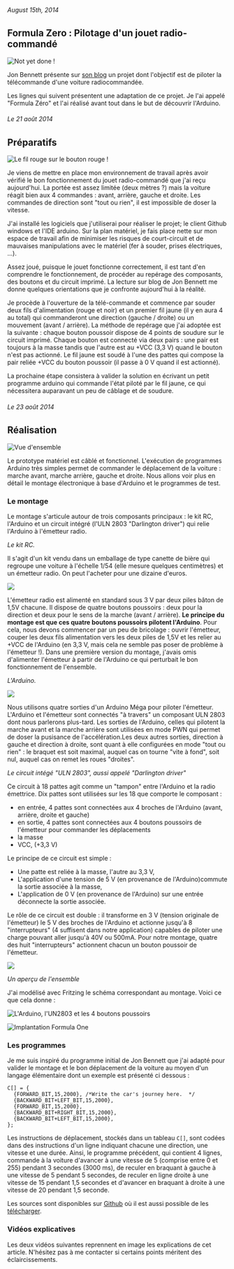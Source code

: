 ###### August 15th, 2014

Formula Zero : Pilotage d'un jouet radio-commandé
------------------------

![](http://upload.wikimedia.org/wikipedia/en/thumb/1/1c/Car_collection.jpg/300px-Car_collection.jpg "Not yet done !")

Jon Bennett présente sur [son blog](http://www.jbprojects.net/articles/programmable-rc/) un projet dont l'objectif est de piloter la télécommande d'une voiture radiocommandée. 

Les lignes qui suivent présentent une adaptation de ce projet. Je l'ai appelé "Formula Zéro" et l'ai réalisé avant tout dans le but de découvrir l'Arduino.

###### Le 21 août 2014
Préparatifs
------------------------

![](..\assets\IMG_20140821_203122.jpg "Le fil rouge sur le bouton rouge !")


Je viens de mettre en place mon environnement de travail après avoir vérifié le bon fonctionnement du jouet radio-commandé que j'ai reçu aujourd'hui. La portée est assez limitée (deux mètres ?) mais la voiture réagit bien aux 4 commandes : avant, arrière, gauche et droite. Les commandes de direction sont "tout ou rien", il est impossible de doser la vitesse.

J'ai installé les logiciels que j'utiliserai pour réaliser le projet; le client Github windows et l'IDE arduino. Sur la plan matériel, je fais place nette sur mon espace de travail afin de minimiser les risques de court-circuit et de mauvaises manipulations avec le matériel (fer à souder, prises électriques, ...). 

Assez joué, puisque le jouet fonctionne correctement, il est tant d'en comprendre le fonctionnement, de procéder au repérage des composants, des boutons et du circuit imprimé. La lecture sur blog de Jon Bennett me donne quelques orientations que je confronte aujourd'hui à la réalité.

Je procède à l'ouverture de la télé-commande et commence par souder deux fils d'alimentation (rouge et noir) et un premier fil jaune (il y en aura 4 au total) qui commanderont une direction (gauche / droite) ou un mouvement (avant / arrière). La méthode de repérage que j'ai adoptée est la suivante : chaque bouton poussoir dispose de 4 points de soudure sur le circuit imprimé. Chaque bouton est connecté via deux pairs : une pair est toujours à la masse tandis que l'autre est au +VCC (3,3 V) quand le bouton n'est pas actionné. Le fil jaune est soudé à l'une des pattes qui compose la pair reliée +VCC du bouton poussoir (il passe à 0 V quand il est actionné).

La prochaine étape consistera à valider la solution en écrivant un petit programme arduino qui commande l'état piloté par le fil jaune, ce qui nécessitera auparavant un peu de câblage et de soudure.

###### Le 23 août 2014
Réalisation
------------------------

![](..\assets\IMG_20140823_102706.jpg "Vue d'ensemble")

Le prototype matériel est câblé et fonctionnel. L'exécution de programmes Arduino très simples permet de commander le déplacement de la voiture : marche avant, marche arrière, gauche et droite. Nous allons voir plus en détail le montage électronique à base d'Arduino et le programmes de test.

### Le montage ###

Le montage s'articule autour de trois composants principaux : le kit RC, l'Arduino et un circuit intégré (l'ULN 2803 "Darlington driver") qui relie l'Arduino à l'émetteur radio. 

*Le kit RC.*

Il s'agit d'un kit vendu dans un emballage de type canette de bière qui regroupe une voiture à l'échelle 1/54 (elle mesure quelques centimètres) et un émetteur radio. On peut l'acheter pour une dizaine d'euros.


<a href="http://www.amazon.fr/gp/product/B00FFRXZIW/ref=as_li_tl?ie=UTF8&camp=1642&creative=19458&creativeASIN=B00FFRXZIW&linkCode=as2&tag=farcy.me-21"><img border="0" src="http://ws-eu.amazon-adsystem.com/widgets/q?_encoding=UTF8&ASIN=B00FFRXZIW&Format=_SL160_&ID=AsinImage&MarketPlace=FR&ServiceVersion=20070822&WS=1&tag=farcy.me-21" ></a><img src="http://ir-fr.amazon-adsystem.com/e/ir?t=farcy.me-21&l=as2&o=8&a=B00FFRXZIW" width="1" height="1" border="0" alt="" style="border:none !important; margin:0px !important;" />

L'émetteur radio est alimenté en standard sous 3 V par deux piles bâton de 1,5V chacune. Il dispose de quatre boutons poussoirs : deux pour la direction et deux pour le sens de la marche (avant / arrière). **Le principe du montage est que ces quatre boutons poussoirs pilotent l'Arduino**. Pour cela, nous devons commencer par un peu de bricolage : ouvrir l'émetteur, couper les deux fils alimentation vers les deux piles de 1,5V et les relier au +VCC de l'Arduino (en 3,3 V, mais cela ne semble pas poser de problème à l'émetteur !). Dans une première version du montage, j'avais omis d'alimenter l'émetteur à partir de l'Arduino ce qui perturbait le bon fonctionnement de l'ensemble.


*L'Arduino.*

<a href="http://www.amazon.fr/gp/product/B00CF2REXC/ref=as_li_tl?ie=UTF8&camp=1642&creative=19458&creativeASIN=B00CF2REXC&linkCode=as2&tag=presqriensurp-21"><img border="0" src="http://ws-eu.amazon-adsystem.com/widgets/q?_encoding=UTF8&ASIN=B00CF2REXC&Format=_SL160_&ID=AsinImage&MarketPlace=FR&ServiceVersion=20070822&WS=1&tag=presqriensurp-21" ></a><img src="http://ir-fr.amazon-adsystem.com/e/ir?t=presqriensurp-21&l=as2&o=8&a=B00CF2REXC" width="1" height="1" border="0" alt="" style="border:none !important; margin:0px !important;" />

Nous utilisons quatre sorties d'un Arduino Méga pour piloter l'émetteur. L'Arduino et l'émetteur sont connectés "à travers" un composant ULN 2803 dont nous parlerons plus-tard. Les sorties de l'Arduino, celles qui pilotent la marche avant et la marche arrière sont utilisées en mode PWN qui permet de doser la pusisance de l'accélération.Les deux autres sorties, direction à gauche et direction à droite, sont quant à elle configurées en mode "tout ou rien" : le braquet est soit maximal, auquel cas on tourne "vite à fond", soit nul, auquel cas on remet les roues "droites".  


*Le circuit intégé "ULN 2803", aussi appelé "Darlington driver"*

Ce circuit à 18 pattes agit comme un "tampon" entre l'Arduino et la radio émettrice. Dix pattes sont utilisées sur les 18 que comporte le composant :
- en entrée, 4 pattes sont connectées aux 4 broches de l'Arduino (avant, arrière, droite et gauche)
- en sortie, 4 pattes sont connectées aux 4 boutons poussoirs de l'émetteur pour commander les déplacements
- la masse
- VCC, (+3,3 V)   

Le principe de ce circuit est simple :
- Une patte est reliée à la masse, l'autre au 3,3 V,
- L'application d'une tension de 5 V (en provenance de l'Arduino)commute la sortie associée à la masse, 
- L'application de 0 V (en provenance de l'Arduino) sur une entrée déconnecte la sortie associée.

Le rôle de ce circuit est double : il transforme en 3 V (tension originale de l'émetteur) le 5 V des broches de l'Arduino et actionne jusqu'à 8 "interrupteurs" (4 suffisent dans notre application) capables de piloter une charge pouvant aller jusqu'à 40V ou 500mA. Pour notre montage, quatre des huit "interrupteurs" actionnent chacun un bouton poussoir de l'émetteur.
 
<a href="http://www.amazon.fr/gp/product/B00JWHW0KU/ref=as_li_tl?ie=UTF8&camp=1642&creative=19458&creativeASIN=B00JWHW0KU&linkCode=as2&tag=presqriensurp-21"><img border="0" src="http://ws-eu.amazon-adsystem.com/widgets/q?_encoding=UTF8&ASIN=B00JWHW0KU&Format=_SL160_&ID=AsinImage&MarketPlace=FR&ServiceVersion=20070822&WS=1&tag=presqriensurp-21" ></a><img src="http://ir-fr.amazon-adsystem.com/e/ir?t=presqriensurp-21&l=as2&o=8&a=B00JWHW0KU" width="1" height="1" border="0" alt="" style="border:none !important; margin:0px !important;" />

*Un aperçu de l'ensemble*

J'ai modélisé avec Fritzing le schéma correspondant au montage. Voici ce que cela donne :

![](..\assets\FormulaOne_bb.png "L'Arduino, l'UN2803 et les 4 boutons poussoirs ")

![](..\assets\FormulaOne_schéma.png "Implantation Formula One ")


### Les programmes ###

Je me suis inspiré du programme initial de Jon Bennett que j'ai adapté pour valider le montage et le bon déplacement de la voiture au moyen d'un langage élémentaire dont un exemple est présenté ci dessous :

    C[] = {
      {FORWARD_BIT,15,2000}, /*Write the car's journey here.  */
      {BACKWARD_BIT+LEFT_BIT,15,2000},
      {FORWARD_BIT,15,2000},   
      {BACKWARD_BIT+RIGHT_BIT,15,2000}, 
      {BACKWARD_BIT+LEFT_BIT,15,2000}, 
    };

Les instructions de déplacement, stockés dans un tableau `C[]`, sont codées dans des instructions d'un ligne indiquant chacune une direction, une vitesse et une durée. Ainsi, le programme précédent, qui contient 4 lignes, commande à la voiture d'avancer à une vitesse de 5 (comprise entre 0 et 255) pendant 3 secondes (3000 ms), de reculer en braquant à gauche à une vitesse de 5 pendant 5 secondes, de reculer en ligne droite à une vitesse de 15 pendant 1,5 secondes et d'avancer en braquant à droite à une vitesse de 20 pendant 1,5 seconde. 

Les sources sont disponibles sur [Github](https://github.com/vfarcy/InterRCCar.git) où il est aussi possible de les [télécharger](https://github.com/vfarcy/InterRCCar/archive/master.zip). 

### Vidéos explicatives ###

Les deux vidéos suivantes reprennent en image les explications de cet article. N'hésitez pas à me contacter si certains points méritent des éclaircissements.

